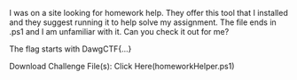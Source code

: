 I was on a site looking for homework help. They offer this tool that I installed and they suggest running it to help solve my assignment. The file ends in .ps1 and I am unfamiliar with it. Can you check it out for me?

The flag starts with DawgCTF{...}

Download Challenge File(s): Click Here(homeworkHelper.ps1)

